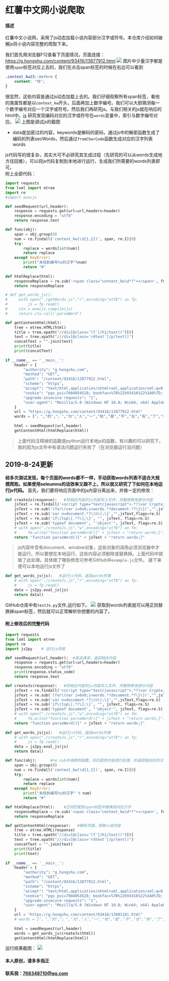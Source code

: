 # 红薯中文网小说爬取

#### 描述
红薯中文小说网，采用了js动态加载小说内容部分汉字或符号。本仓库介绍如何破解js将小说内容完整的爬取下来。

我们首先用浏览器F12查看下页面情况，页面连接：https://g.hongshu.com/content/93416/13877912.html
<img src="./002.png">
图片中少量汉字都是使用```span```标签对应上去的，我们在点击span标签的时候在右边可以看到
```css
.context_kw23::before {
    content: "地";
}
```
很显然，这些内容是通过js动态加载上去的。我们仔细观察所有span标签，看他的类属性都是以```context_kw```开头，后面再加上数字编号。我们可以大胆猜测每一个数字编号对应一个汉字或符号。然后我们再研究js。与我们相关的js就在响应的html中。<a href="./getWords.js">js</a>
研究发现编码对应的汉字或符号在```words```变量中，索引与数字编号对应。
<img src="./001.png">
上图是调试js的截图
- data是加密过的内容，keywords是解码的密码，通过js中的解密函数生成了编码的列表secWords，然后通过```fromCharCode```函数生成对应的汉字列表words

js代码写的很复杂，其实大可不必研究其生成过程（先研究的可以从words生成地方往回推），可以将js代码复制到本地进行运行，生成我们所需要的words列表即可。  
附上全部代码：
```python
import requests
from lxml import etree
import re
#import execjs

def seedRequest(url,header):
    response = requests.get(url=url,headers=header)
    response.encoding = "utf8"
    return response.text

def func(obj):
    span = obj.group(0)
    num = re.findall('context_kw(\d{1,2})', span, re.I)[0]
    try:
        replace = words[int(num)]
        return replace
    except KeyError:
        print("未找到编号%s的汉字"%num)
        return "#"
    
def htmlReplace(html):
    responseReplace = re.sub('<span class="context_kw\d*?"></span>', func, html)
    return responseReplace

# def get_words_js():
#     with open("./getWords.js","r",encoding="utf8") as fp:
#         js = fp.read()
#     ctx = execjs.compile(js)
#     return ctx.call('parseWord')

def getContentHtml(html):
    tree = etree.HTML(html)
    title = tree.xpath("//div[@class='lf']/h1/text()")[0]
    text = tree.xpath("///div[@class='rdtext']/p/text()")
    concatText = "".join(text)
    print(title)
    print(concatText)
    
if __name__ == '__main__':
    header = {
        "authority": "g.hongshu.com",
        "method": "GET",
        "path": "/content/93416/13877912.html",
        "scheme": "https",
        "accept": "text/html,application/xhtml+xml,application/xml;q=0.9,image/webp,image/apng,*/*;q=0.8,application/signed-exchange;v=b3",
        "cookie": "pgv_pvi=7004054528; bookfav=%7B%22b93416%22%3A0%7D; pgv_si=s2563727360; Hm_lvt_e966b218bafd5e76f0872a21b1474006=1566288274,1566295321,1566460817; Hm_lpvt_e966b218bafd5e76f0872a21b1474006=1566460817; yqksid=u5j08hk2dgmrtj0hirfv0niss2",
        "upgrade-insecure-requests": "1",
        "user-agent": "Mozilla/5.0 (Windows NT 10.0; Win64; x64) AppleWebKit/537.36 (KHTML, like Gecko) Chrome/75.0.3770.100 Safari/537.36"
    }
    url = "https://g.hongshu.com/content/93416/13877912.html"
    words = ["，","的","。","刘","人","一","他","是","不","在","有","了","着","”","“","秀","大","上","道","歆","个","名","下","地"]
    
    html = seedRequest(url,header)
    getContentHtml(htmlReplace(html))
```
> 上面代码注释掉的函数是python运行本地js的函数，有兴趣的可以研究下。我的因为js文件中有语法问题运行失败了（在浏览器运行没问题）

## 2019-8-24更新
**经多次测试发现，每个页面的words都不一样，手动获取words列表不适合大规模爬取。如果使用seleumns的话效率又跟不上，所以我又研究了下如何在本地运行js代码。**
首先，我们要将响应页面中的js内容分离出来，并做一定的修改：
```python
def createJs(response):   #将响应内容的js内容写入文件，并删除修改部分内容
    jsText = re.findall('<script type="text/javascript">.*?(var CryptoJS.*?)</script>',response,flags=re.S)[0]
    jsText = re.sub('(for\(var i=0x0;i<words.*?document.*?\}\})',"",jsText,flags=re.S)
    jsText = re.sub('var n=document.*?\(n\);\}',"",jsText,flags=re.S)
    jsText = re.sub('if\(top\[.*?\];\}', "", jsText, flags=re.S)
    jsText = re.sub('typeof document', "'object'", jsText, flags=re.S)
    # with open("./createJs.js","w",encoding="utf8") as fm:
    #     fm.write("function parseWord(){" + jsText + "return words;}")
    return "function parseWord(){" + jsText + "return words;}"
```
> js内容中含有document、window对象，这些对象的调用必须浏览器中才能运行。所以要想在本地运行，这些内容必须删除或替换掉。上面代码中就做了此处理。具体做了哪些修改可参考GitHub中```example.js```文件。
接下来便可以本地运行js文件了
```python
def get_words_js(js):   #运行js代码，返回words列表
    # with open("./createJs.js","r",encoding="utf8") as fp:
    #     js = fp.read()
    data = js2py.eval_js(js)
    return data()
```
GitHub仓库中有```testJs.py```文件,运行如下。
<img src="./006.png">
获取到words列表就可以用正则替换掉span标签，然后就可以正常解析你想要的内容了。
#### 附上修改后的完整代码
```python
import requests
from lxml import etree
import re
import js2py    # 运行js的库

def seedRequest(url,header):  #发送请求，返回响应内容
    response = requests.get(url=url,headers=header)
    response.encoding = "utf8"
    print(response.status_code)
    return response.text

def createJs(response):   #将响应内容的js内容写入文件，并删除修改部分内容
    jsText = re.findall('<script type="text/javascript">.*?(var CryptoJS.*?)</script>',response,flags=re.S)[0]
    jsText = re.sub('(for\(var i=0x0;i<words.*?document.*?\}\})',"",jsText,flags=re.S)
    jsText = re.sub('var n=document.*?\(n\);\}',"",jsText,flags=re.S)
    jsText = re.sub('if\(top\[.*?\];\}', "", jsText, flags=re.S)
    jsText = re.sub('typeof document', "'object'", jsText, flags=re.S)
    # with open("./createJs.js","w",encoding="utf8") as fm:
    #     fm.write("function parseWord(){" + jsText + "return words;}")
    return "function parseWord(){" + jsText + "return words;}"
    
def get_words_js(js):   #运行js代码，返回words列表
    # with open("./createJs.js","r",encoding="utf8") as fp:
    #     js = fp.read()
    data = js2py.eval_js(js)
    return data()

def func(obj):      #re.sub中调用的函数，将匹配的内容进行处理，并返回相对应的汉字
    span = obj.group(0)
    num = re.findall('context_kw(\d{1,2})', span, re.I)[0]
    try:
        replace = words[int(num)]
        return replace
    except KeyError:
        print("未找到编号%s的汉字" % num)
        return "#"

def htmlReplace(html):    #正则匹配到span标签并替换成对应汉字
    responseReplace = re.sub('<span class="context_kw\d*?"></span>', func, html)
    return responseReplace

def getContentHtml(response):   #解析页面，获取小说内容
    tree = etree.HTML(response)
    title = tree.xpath("//div[@class='lf']/h1/text()")[0]
    text = tree.xpath("///div[@class='rdtext']/p/text()")
    concatText = "".join(text) 
    print(title)  
    print(text)
    
if __name__ == '__main__':
    header = {
        "authority": "g.hongshu.com",
        "method": "GET",
        "path": "/content/93416/13877912.html",
        "scheme": "https",
        "accept": "text/html,application/xhtml+xml,application/xml;q=0.9,image/webp,image/apng,*/*;q=0.8,application/signed-exchange;v=b3",
        "cookie": "pgv_pvi=7004054528; bookfav=%7B%22b93416%22%3A0%7D; pgv_si=s2563727360; Hm_lvt_e966b218bafd5e76f0872a21b1474006=1566288274,1566295321,1566460817; Hm_lpvt_e966b218bafd5e76f0872a21b1474006=1566460817; yqksid=u5j08hk2dgmrtj0hirfv0niss2",
        "upgrade-insecure-requests": "1",
        "user-agent": "Mozilla/5.0 (Windows NT 10.0; Win64; x64) AppleWebKit/537.36 (KHTML, like Gecko) Chrome/75.0.3770.100 Safari/537.36"
    }
    url = "https://g.hongshu.com/content/93416/13901181.html"
    # words = ["，","的","。","刘","人","一","他","是","不","在","有","了","着","”","“","秀","大","上","道","歆","个","名","下","地"]
    
    html = seedRequest(url,header)
    words = get_words_js(createJs(html))
    getContentHtml(htmlReplace(html))
```
运行结果截图：
<img src="./005.png">

#### 本人原创，请多多指正
#### 联系我：768348710@qq.com